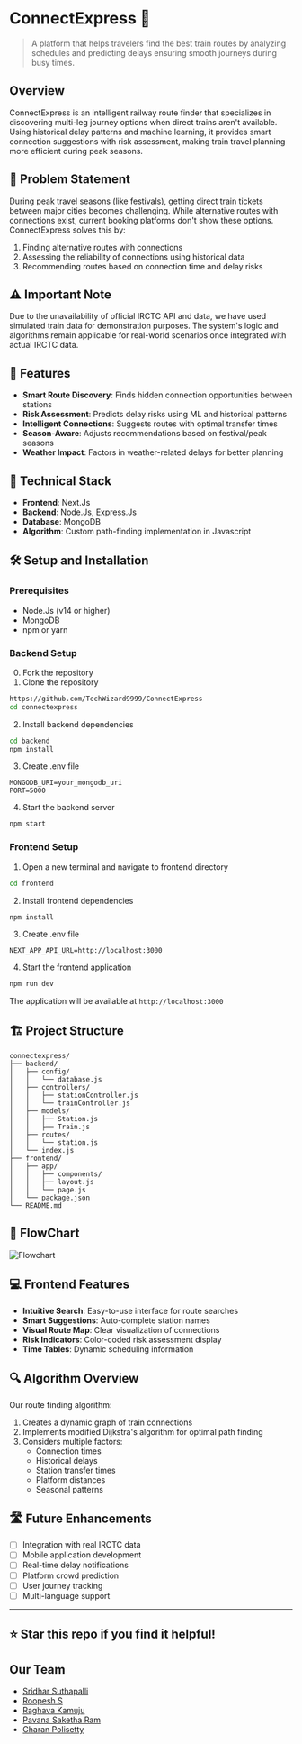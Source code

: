 # ConnectExpress 🚂

> A platform that helps travelers find the best train routes by analyzing schedules and predicting delays ensuring smooth journeys during busy times.

## Overview
ConnectExpress is an intelligent railway route finder that specializes in discovering multi-leg journey options when direct trains aren't available. Using historical delay patterns and machine learning, it provides smart connection suggestions with risk assessment, making train travel planning more efficient during peak seasons.

## 🎯 Problem Statement
During peak travel seasons (like festivals), getting direct train tickets between major cities becomes challenging. While alternative routes with connections exist, current booking platforms don't show these options. ConnectExpress solves this by:

1. Finding alternative routes with connections
2. Assessing the reliability of connections using historical data
3. Recommending routes based on connection time and delay risks

## ⚠️ Important Note
Due to the unavailability of official IRCTC API and data, we have used simulated train data for demonstration purposes. The system's logic and algorithms remain applicable for real-world scenarios once integrated with actual IRCTC data.

## 🌟 Features
- **Smart Route Discovery**: Finds hidden connection opportunities between stations
- **Risk Assessment**: Predicts delay risks using ML and historical patterns
- **Intelligent Connections**: Suggests routes with optimal transfer times
- **Season-Aware**: Adjusts recommendations based on festival/peak seasons
- **Weather Impact**: Factors in weather-related delays for better planning

## 🔧 Technical Stack
- **Frontend**: Next.Js
- **Backend**: Node.Js, Express.Js
- **Database**: MongoDB
- **Algorithm**: Custom path-finding implementation in Javascript

## 🛠️ Setup and Installation

### Prerequisites
- Node.Js (v14 or higher)
- MongoDB
- npm or yarn

### Backend Setup
0. Fork the repository
1. Clone the repository
```sh
https://github.com/TechWizard9999/ConnectExpress
cd connectexpress
```

2. Install backend dependencies
```sh
cd backend
npm install
```

3. Create .env file
```env
MONGODB_URI=your_mongodb_uri
PORT=5000
```

4. Start the backend server
```sh
npm start
```

### Frontend Setup
1. Open a new terminal and navigate to frontend directory
```sh
cd frontend
```

2. Install frontend dependencies
```sh
npm install
```

3. Create .env file
```env
NEXT_APP_API_URL=http://localhost:3000
```

4. Start the frontend application
```sh
npm run dev
```

The application will be available at `http://localhost:3000`

## 🏗️ Project Structure
```
connectexpress/
├── backend/
│   ├── config/
│   │   └── database.js
│   ├── controllers/
│   │   ├── stationController.js
│   │   └── trainController.js
│   ├── models/
│   │   ├── Station.js
│   │   ├── Train.js
│   ├── routes/
│   │   └── station.js
│   └── index.js
├── frontend/
│   ├── app/
│   │   ├── components/
│   │   ├── layout.js
│   │   └── page.js
│   └── package.json
└── README.md
```
## 🔧 FlowChart
![Flowchart](https://github.com/user-attachments/assets/c664421d-4b5a-482b-b0ce-703bd485f39f)

## 💻 Frontend Features
- **Intuitive Search**: Easy-to-use interface for route searches
- **Smart Suggestions**: Auto-complete station names
- **Visual Route Map**: Clear visualization of connections
- **Risk Indicators**: Color-coded risk assessment display
- **Time Tables**: Dynamic scheduling information

## 🔍 Algorithm Overview
Our route finding algorithm:
1. Creates a dynamic graph of train connections
2. Implements modified Dijkstra's algorithm for optimal path finding
3. Considers multiple factors:
   - Connection times
   - Historical delays
   - Station transfer times
   - Platform distances
   - Seasonal patterns

## 🛣️ Future Enhancements
- [ ] Integration with real IRCTC data
- [ ] Mobile application development
- [ ] Real-time delay notifications
- [ ] Platform crowd prediction
- [ ] User journey tracking
- [ ] Multi-language support

---
⭐️ Star this repo if you find it helpful!
---

## Our Team
   - [Sridhar Suthapalli](https://github.com/illumaniti9)
   - [Roopesh S](https://github.com/techwizard9999)
   - [Raghava Kamuju](https://github.com/raghavakamuju)
   - [Pavana Saketha Ram](https://github.com/pavanasaketharam)
   - [Charan Polisetty](https://github.com/charan0313)